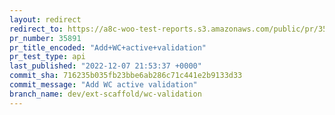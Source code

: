 ```yaml
---
layout: redirect
redirect_to: https://a8c-woo-test-reports.s3.amazonaws.com/public/pr/35891/api/index.html
pr_number: 35891
pr_title_encoded: "Add+WC+active+validation"
pr_test_type: api
last_published: "2022-12-07 21:53:37 +0000"
commit_sha: 716235b035fb23bbe6ab286c71c441e2b9133d33
commit_message: "Add WC active validation"
branch_name: dev/ext-scaffold/wc-validation
---
```

